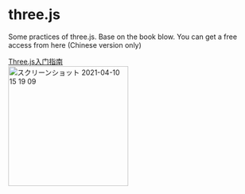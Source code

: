 # three.js

Some practices of three.js. Base on the book blow.
You can get a free access from here (Chinese version only)

[Three.js入门指南](https://www.ituring.com.cn/book/miniarticle/47975)
<br/>
[<img width="241" alt="スクリーンショット 2021-04-10 15 19 09" src="https://user-images.githubusercontent.com/23165804/114260485-22dd1300-9a10-11eb-8c37-f0e9852bf1af.png">](https://www.ituring.com.cn/book/miniarticle/47975)


